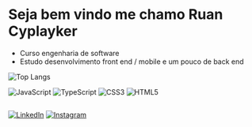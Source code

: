 # Seja bem vindo me chamo Ruan Cyplayker

- Curso engenharia de software
- Estudo desenvolvimento front end / mobile e um pouco de back end
<!--
[![GitHub Streak](https://streak-stats.demolab.com?user=Cyplayker&theme=github-dark-blue&hide_border=falso)] (https://git.io/streak-stats) --> 
![Top Langs](https://github-readme-stats-git-masterrstaa-rickstaa.vercel.app/api/top-langs/?username=Cyplayker&bg_color=000&border_color=30A3DC&title_color=E94D5F&text_color=FFF) 


![JavaScript](https://img.shields.io/badge/JavaScript-000?style=for-the-badge&logo=javascript)  ![TypeScript](https://img.shields.io/badge/TypeScript-000?style=for-the-badge&logo=typescript)  ![CSS3](https://img.shields.io/badge/CSS3-000?style=for-the-badge&logo=css3&logoColor=264CE4)  ![HTML5](https://img.shields.io/badge/HTML5-000?style=for-the-badge&logo=html5)

##

[![LinkedIn](https://img.shields.io/badge/LinkedIn-000?style=for-the-badge&logo=linkedin&logoColor=0E76A8)](https://www.linkedin.com/in/ruan-cyplayker)  [![Instagram](https://img.shields.io/badge/Instagram-000?style=for-the-badge&logo=instagram)](https://www.instagram.com/ruancmss/)
